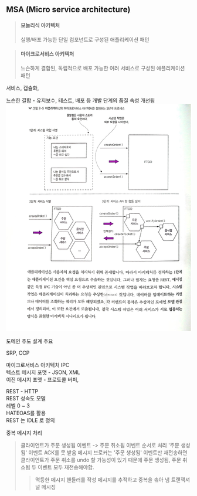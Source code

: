 MSA (Micro service architecture)
----------------------

 > #### 모놀리식 아키텍처  
 > 실행/배포 가능한 단일 컴포넌트로 구성된 애플리케이션 패턴

 > #### 마이크로서비스 아키텍처  
 >느슨하게 결합된, 독립적으로 배포 가능한 여러 서비스로 구성된 애플리케이션 패턴


서비스, 캡슐화, 

느슨한 결합 - 유지보수, 테스트, 배포 등 개발 단계의 품질 속성 개선됨
![img.png](images/img.png)

도메인 주도 설계 주요  
  
SRP, CCP  
  
마이크로서비스 아키텍처 IPC  
 텍스트 메시지 포맷 - JSON, XML  
 이진 메시지 포맷 - 프로토콜 버퍼,  
  
 REST - HTTP  
 REST 성숙도 모델  
  레벨 0 ~ 3  
  HATEOAS를 활용  
 REST 는 IDLE 로 정의  
 
중복 메시지 처리
> 클라이언트가 주문 생성됨 이벤트 -> 주문 취소됨 이벤트 순서로 처리
> '주문 생성됨' 이벤트 ACK를 못 받음
> 메시지 브로커는 '주문 생성됨' 이벤트만 재전송하면 클라이언트가 주문 취소를 undo 할 가능성이 있기 때문에
> 주문 생성됨, 주문 취소됨 두 이벤트 모두 재전송해야함.
>> 멱등한 메시지 핸들러를 작성
>> 메시지를 추적하고 중복을 솎아 냄
> 트랜잭셔널 메시징
> 
> 
> 